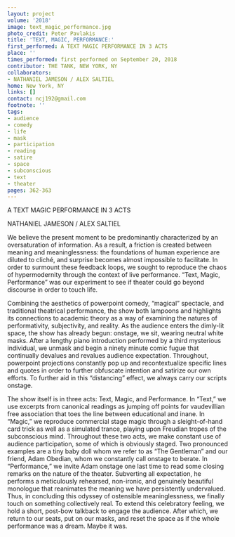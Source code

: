 ```yaml
---
layout: project
volume: '2018'
image: text_magic_performance.jpg
photo_credit: Peter Pavlakis
title: 'TEXT, MAGIC, PERFORMANCE:'
first_performed: A TEXT MAGIC PERFORMANCE IN 3 ACTS
place: ''
times_performed: first performed on September 20, 2018
contributor: THE TANK, NEW YORK, NY
collaborators:
- NATHANIEL JAMESON / ALEX SALTIEL
home: New York, NY
links: []
contact: ncj192@gmail.com
footnote: ''
tags:
- audience
- comedy
- life
- mask
- participation
- reading
- satire
- space
- subconscious
- text
- theater
pages: 362-363
---
```




A TEXT MAGIC PERFORMANCE IN 3 ACTS

NATHANIEL JAMESON / ALEX SALTIEL

We believe the present moment to be predominantly characterized by an oversaturation of information. As a result, a friction is created between meaning and meaninglessness: the foundations of human experience are diluted to cliché, and surprise becomes almost impossible to facilitate. In order to surmount these feedback loops, we sought to reproduce the chaos of hypermodernity through the context of live performance. “Text, Magic, Performance” was our experiment to see if theater could go beyond discourse in order to touch life.

Combining the aesthetics of powerpoint comedy, “magical” spectacle, and traditional theatrical performance, the show both lampoons and highlights its connections to academic theory as a way of examining the natures of performativity, subjectivity, and reality. As the audience enters the dimly-lit space, the show has already begun: onstage, we sit, wearing neutral white masks. After a lengthy piano introduction performed by a third mysterious individual, we unmask and begin a ninety minute comic fugue that continually devalues and revalues audience expectation. Throughout, powerpoint projections constantly pop up and recontextualize specific lines and quotes in order to further obfuscate intention and satirize our own efforts. To further aid in this “distancing” effect, we always carry our scripts onstage.

The show itself is in three acts: Text, Magic, and Performance. In “Text,” we use excerpts from canonical readings as jumping off points for vaudevillian free association that toes the line between educational and inane. In “Magic,” we reproduce commercial stage magic through a sleight-of-hand card trick as well as a simulated trance, playing upon Freudian tropes of the subconscious mind. Throughout these two acts, we make constant use of audience participation, some of which is obviously staged. Two pronounced examples are a tiny baby doll whom we refer to as “The Gentleman” and our friend, Adam Obedian, whom we constantly call onstage to berate. In “Performance,” we invite Adam onstage one last time to read some closing remarks on the nature of the theater. Subverting all expectation, he performs a meticulously rehearsed, non-ironic, and genuinely beautiful monologue that reanimates the meaning we have persistently undervalued. Thus, in concluding this odyssey of ostensible meaninglessness, we finally touch on something collectively real. To extend this celebratory feeling, we hold a short, post-bow talkback to engage the audience. After which, we return to our seats, put on our masks, and reset the space as if the whole performance was a dream. Maybe it was.
